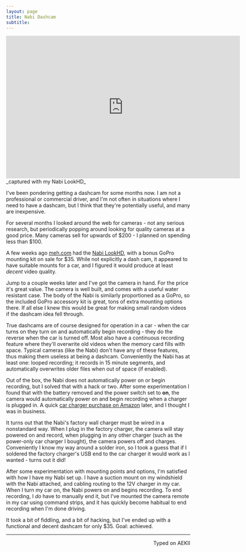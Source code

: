 ```yaml
---
layout: page
title: Nabi Dashcam
subtitle:
---
```


<div class="video-container"><iframe title="YouTube video player" class="youtube-player" type="text/html"
width="640" height="390" src="http://www.youtube.com/embed/C7MoADT-xfo"
frameborder="0" allowFullScreen></iframe></div>
_captured with my Nabi LookHD_

I've been pondering getting a dashcam for some months now. I am not a professional or commercial driver, and I'm not often in situations where I need to have a dashcam, but I think that they're potentially useful, and many are inexpensive.

For several months I looked around the web for cameras - not any serious research, but periodically popping around looking for quality cameras at a good price. Many cameras sell for upwards of $200 - I planned on spending less than $100.

A few weeks ago [meh.com](https://meh.com/) had the [Nabi LookHD](https://meh.com/deals/nabi-square-hd-camera-and-GoPro-accessory-kit), with a bonus GoPro mounting kit on sale for $35. While not explicitly a dash cam, it appeared to have suitable mounts for a car, and I figured it would produce at least _decent_ video quality.

Jump to a couple weeks later and I've got the camera in hand. For the price it's great value. The camera is well built, and comes with a useful water resistant case. The body of the Nabi is similarly proportioned as a GoPro, so the included GoPro accessory kit is great, tons of extra mounting options there. If all else I knew this would be great for making small random videos if the dashcam idea fell through.

True dashcams are of course designed for operation in a car - when the car turns on they turn on and automatically begin recording - they do the reverse when the car is turned off. Most also have a continuous recording feature where they'll overwrite old videos when the memory card fills with space. Typical cameras (like the Nabi) don't have any of these features, thus making them useless at being a dashcam. Conveniently the Nabi has at least one: looped recording; it records in 15 minute segments, and automatically overwrites older files when out of space (if enabled).

Out of the box, the Nabi does not automatically power on or begin recording, but I solved that with a hack or two. After some experimentation I found that with the battery removed and the power switch set to **on**, the camera would automatically power on and begin recording when a charger is plugged in. A quick [car charger purchase on Amazon](https://www.amazon.com/gp/product/B01DXCPU7Y/ref=oh_aui_detailpage_o03_s00?ie=UTF8&psc=1) later, and I thought I was in business.

It turns out that the Nabi's factory wall charger must be wired in a nonstandard way. When I plug in the factory charger, the camera will stay powered on and record, when plugging in any other charger (such as the power-only car charger I bought), the camera powers off and charges. Conveniently I know my way around a solder iron, so I took a guess that if I soldered the factory charger's USB end to the car charger it would work as I wanted - turns out it did!

After some experimentation with mounting points and options, I'm satisfied with how I have my Nabi set up. I have a suction mount on my windshield with the Nabi attached, and cabling routing to the 12V charger in my car. When I turn my car on, the Nabi powers on and begins recording. To end recording, I _do_ have to manually end it, but I've mounted the camera remote in my car using command strips, and it has quickly become habitual to end recording when I'm done driving.

It took a bit of fiddling, and a bit of hacking, but I've ended up with a functional and decent dashcam for only $35. Goal: achieved.


---
<p align="right">Typed on AEKII</p>
